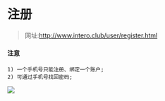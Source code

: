# 注册

> 网址:http://www.intero.club/user/register.html


#### 注意
    1) 一个手机号只能注册、绑定一个账户;  
    2) 可通过手机号找回密码;


![](http://localhost:3000/static/img/baoming/register.png)
